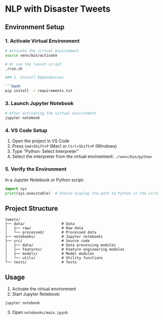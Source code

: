 # NLP with Disaster Tweets

## Environment Setup

### 1. Activate Virtual Environment

```bash
# Activate the virtual environment
source venv/bin/activate

# Or use the launch script
./run.sh

### 2. Install Dependencies

```bash
pip install -r requirements.txt
```

### 3. Launch Jupyter Notebook

```bash
# After activating the virtual environment
jupyter notebook
```

### 4. VS Code Setup

1. Open the project in VS Code
2. Press `Cmd+Shift+P` (Mac) or `Ctrl+Shift+P` (Windows)
3. Type "Python: Select Interpreter"
4. Select the interpreter from the virtual environment: `./venv/bin/python`

### 5. Verify the Environment

In a Jupyter Notebook or Python script:

```python
import sys
print(sys.executable)  # Should display the path to Python in the virtual environment
```

## Project Structure

```
tweets/
├── data/                 # Data
│   ├── raw/              # Raw data
│   └── processed/        # Processed data
├── notebooks/            # Jupyter notebooks
├── src/                  # Source code
│   ├── data/             # Data processing modules
│   ├── features/         # Feature engineering modules
│   ├── models/           # Model modules
│   └── utils/            # Utility functions
└── tests/                # Tests
```

## Usage

1. Activate the virtual environment
2. Start Jupyter Notebook:
```bash
jupyter notebook
```
3. Open `notebooks/main.ipynb`  
